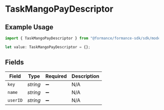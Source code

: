 # TaskMangoPayDescriptor

## Example Usage

```typescript
import { TaskMangoPayDescriptor } from "@formance/formance-sdk/sdk/models/shared";

let value: TaskMangoPayDescriptor = {};
```

## Fields

| Field              | Type               | Required           | Description        |
| ------------------ | ------------------ | ------------------ | ------------------ |
| `key`              | *string*           | :heavy_minus_sign: | N/A                |
| `name`             | *string*           | :heavy_minus_sign: | N/A                |
| `userID`           | *string*           | :heavy_minus_sign: | N/A                |